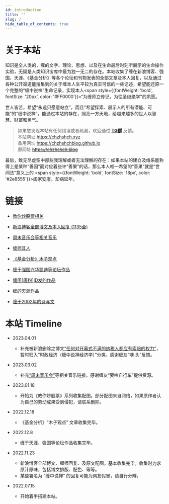 ```yaml
---
id: introduction
title: ''
slug: /
hide_table_of_contents: true
---
```


<div style={{textAlign:'center', marginTop: '36px', marginLeft: '6%', marginRight: '6%'}}>

<div style={{fontSize: '18px', fontWeight: 'normal', display: 'inline-block', textAlign: 'left'}}>

# 关于本站

知识是全人类的，缠的文字、理论、思想、以及在生命最后时刻所展示的生命操作实验，无疑是人类知识宝库中最为独一无二的存在。本站收集了缠在新浪博客、强国、天涯、《基金分析》等各个论坛和刊物发表的全部文章及本人回复，以及通过各种公开渠道能搜集到的关于缠本人生平较为真实可信的一些记述，希望能还原一个完整的“缠中说禅”生命记录，实现本人<span style={{fontWeight: 'bold', fontSize: '20px', color: '#FF0000'}}>“为缠师立传记，为往圣继绝学”</span>的夙愿。

世人皆苦，希望“永远只愿意站立”，而且“希望探索、展示人的所有潜能、可能”的“缠中说禅”，能通过本站的存在，照亮一方天地，给越来越多的世人以智慧、财富和勇气。

<!-- > 本站将在本人力所能及的前提下长期存在，也欢迎天下万方的“有朋” **[捐赠](./donate.md)** 以助力。<br/> -->
<!-- > 本站使用 [docusaurus](https://docusaurus.io/) 搭建，目前开源的是编译出来的静态网站文件，可以直接部署运行。鉴于网站还未建设到心中理想的完善程度，源文件暂时不打算公开。未来是否公开，且行且看吧。<br/>
> -->

<div style={{fontSize: '16px', color: 'gray' }}>

> 如果您发现本站有任何错误或者疏漏，欢迎通过 **[TG群](https://t.me/chzhshchblog)** 反馈。<br/>
> 本站网址 https://chzhshch.xyz<br/>
> 备用网址 https://chzhshchblog.github.io<br/>
> 原网址 ~~https://chzhshch.blog~~

</div>

最后，致无尽虚空中那些我理解或者无法理解的存在：如果本站的建立及维系能称得上是某种“善因”而对应着些许“善果”的话，那么本人唯一希望的“善果”就是“世间法”意义上的 <span style={{fontWeight: 'bold', fontSize: '18px', color: '#2e8555'}}>阖家安康，却病延年</span>。

<div style={{marginTop: '30px'}}>

# 链接
</div>

- [教你炒股票相关](./stocks/stockschat.md)

- [新浪博客全部博文及本人回复 (1135全)](./timeline/poems/linjiangxian.md)

- [周末音乐会等相关音乐](./music.md)

- [缠师其人](./identity/simujianghu.md)

- [《基金分析》木子观点](./fundanalysis/liquiditysurplus.md)

- [缠于强国兴华凯迪等论坛作品](./qiangguo/makefuss.md)

- [缠用[唐粉]ID发的作品](./tangfen/hegel.md)

- [缠的天涯作品](./tianya/privacy.md)

- [缠于2002年的诗与文](./2002posts/sketch.md)


<div style={{marginTop: '30px'}}>

# 本站 Timeline
</div>

- 2023.04.01
  - 补充被新浪删除之博文[“任何对开幕式不满的纳税人都应有索赔的权力”](./timeline/confucius/claimforcompensation.md)，暂时归入“时政经济（缠中说禅经济学）”分类。感谢缠友“噢 头”反馈。

- 2023.03.02
  - 补充[“周末音乐会”](./music.md)等相关音乐链接。感谢缠友“要啥自行车”提供资源。

- 2023.01.18
  - 开始为《教你炒股票》系列收集配图。部分配图来自网络，如果原作者认为自己的劳动成果受到侵犯，请联系删除。

- 2022.12.18
  - 《基金分析》“木子观点” 文章收集完毕。

- 2022.12.8
  - 缠于天涯、强国等论坛作品收集完毕。

- 2022.11.23
  - 新浪博客全部博文、缠师回复、及原文配图，基本收集完毕。收集时力求原汁原味，包括博文排版、配色、等等。
  - 某些署名为 “缠中说禅” 的回复可能为网友假冒，请自行分辨。

- 2022.07.15
  - 开始着手搭建本站。

</div>

</div>
